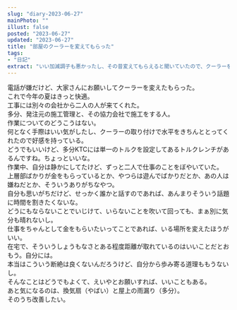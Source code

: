 ```yaml
---
slug: "diary-2023-06-27"
mainPhoto: ""
illust: false
posted: "2023-06-27"
updated: "2023-06-27"
title: "部屋のクーラーを変えてもらった"
tags: 
- "日記"
extract: "いい加減調子も悪かったし、その昔変えてもらえると聞いていたので、クーラーを変えてもらった。"
---
```

電話が嫌だけど、大家さんにお願いしてクーラーを変えたもらった。  
これで今年の夏はきっと快適。  
工事には別々の会社から二人の人が来てくれた。  
多分、発注元の施工管理と、その協力会社で施工をする人。  
作業についてのどうこうはない。  
何となく手際はいい気がしたし、クーラーの取り付けで水平をきちんととってくれたので好感を持っている。  
どうでもいいけど、多分KTCには単一のトルクを設定してあるトルクレンチがあるんですね。ちょっといいな。  
作業中、自分は静かにしてたけど、ずっと二人で仕事のことをぼやいていた。  
上層部ばかりが金をもらっているとか、やつらは遊んでばかりだとか、あの人は嫌ねだとか、そういうありがちなやつ。  
自分も思いがちだけど、せっかく誰かと話すのであれば、あんまりそういう話題に時間を割きたくないな。  
どうにもならないことでいじけて、いらないことを吹いて回っても、まぁ別に気分も晴れないし。  
仕事をちゃんとして金をもらいたいってことであれば、いる場所を変えたほうがいい。  
在宅で、そういうしょうもなさとある程度距離が取れているのはいいことだとおもう。自分には。  
本当はこういう断絶は良くないんだろうけど、自分から歩み寄る道理ももうないし。  
そんなことはどうでもよくて、えいやとお願いすれば、いいこともある。  
あと気になるのは、換気扇（やばい）と屋上の雨漏り（多分）。  
そのうち改善したい。  